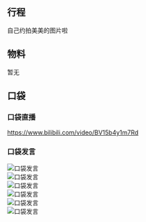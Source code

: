 ## 行程
自己约拍美美的图片啦<br>

## 物料
暂无

## 口袋
### 口袋直播
https://www.bilibili.com/video/BV15b4y1m7Rd
### 口袋发言
![口袋发言](./pocket48/imgs/messages1.jpeg)<br>
![口袋发言](./pocket48/imgs/messages2.jpeg)<br>
![口袋发言](./pocket48/imgs/P1.jpeg)<br>
![口袋发言](./pocket48/imgs/P2.jpeg)<br>
![口袋发言](./pocket48/imgs/P3.jpeg)<br>
![口袋发言](./pocket48/imgs/P4.jpeg)<br>